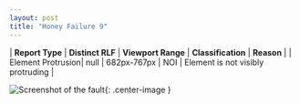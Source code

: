 ```yaml
---
layout: post
title: "Honey Failure 9"
---
```

| **Report Type** | **Distinct RLF** | **Viewport Range** | **Classification** | **Reason** |
| Element Protrusion| null | 682px-767px | NOI | Element is not visibly protruding | 

![Screenshot of the fault](../../../assets/images/Honey/fault9/overflow-Width724.png){: .center-image }